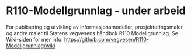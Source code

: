 # R110-Modellgrunnlag - under arbeid
For publisering og utvikling av informasjonsmodeller, prosjekteringsmaler og andre maler til Statens vegvesens håndbok R110 Modellgrunnlag.
Se Wiki-siden for mer info: https://github.com/vegvesen/R110-Modellgrunnlag/wiki
